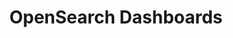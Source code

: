 ---
role: ui
title: OpenSearch Dashboards
artifact_id: opensearch-dashboards
architecture: x64
platform: linux
type: rpm
artifact_url: https://artifacts.opensearch.org/releases/bundle/opensearch-dashboards/1.3.4/opensearch-dashboards-1.3.4-linux-x64.rpm
version: 1.3.4
category: opensearch-dashboards
slug: opensearch-dashboards-1.3.4-linux-x64-rpm
signature: https://artifacts.opensearch.org/releases/bundle/opensearch-dashboards/1.3.4/opensearch-dashboards-1.3.4-linux-x64.rpm.sig
guide: https://opensearch.org/docs/latest/opensearch/install/rpm
---